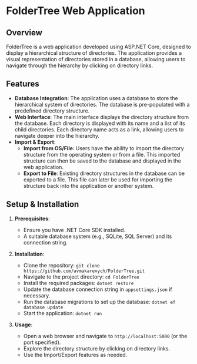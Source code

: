 # FolderTree Web Application

## Overview

FolderTree is a web application developed using ASP.NET Core, designed to display a hierarchical structure of directories. The application provides a visual representation of directories stored in a database, allowing users to navigate through the hierarchy by clicking on directory links.

## Features

- **Database Integration**: The application uses a database to store the hierarchical system of directories. The database is pre-populated with a predefined directory structure.
- **Web Interface**: The main interface displays the directory structure from the database. Each directory is displayed with its name and a list of its child directories. Each directory name acts as a link, allowing users to navigate deeper into the hierarchy.
- **Import & Export**:
  - **Import from OS/File**: Users have the ability to import the directory structure from the operating system or from a file. This imported structure can then be saved to the database and displayed in the web application.
  - **Export to File**: Existing directory structures in the database can be exported to a file. This file can later be used for importing the structure back into the application or another system.

## Setup & Installation

1. **Prerequisites**:
   - Ensure you have .NET Core SDK installed.
   - A suitable database system (e.g., SQLite, SQL Server) and its connection string.

2. **Installation**:
   - Clone the repository: `git clone https://github.com/avmakarevych/FolderTree.git`
   - Navigate to the project directory: `cd FolderTree`
   - Install the required packages: `dotnet restore`
   - Update the database connection string in `appsettings.json` if necessary.
   - Run the database migrations to set up the database: `dotnet ef database update`
   - Start the application: `dotnet run`

3. **Usage**:
   - Open a web browser and navigate to `http://localhost:5000` (or the port specified).
   - Explore the directory structure by clicking on directory links.
   - Use the Import/Export features as needed.
